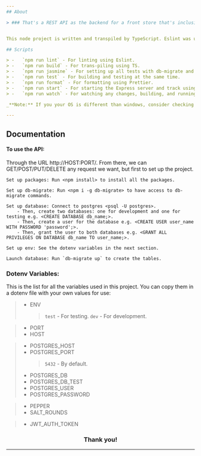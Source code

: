 ```yaml
---
## About

> ### That's a REST API as the backend for a front store that's inclusive to users, products, and orders minor interactions. It mainly can add, edit, delete, and show users/products/orders to and from the database. There's some extended functionality in each section of them represented precisely in the REQUIREMENTS.md file.


This node project is written and transpiled by TypeScript. Eslint was used for linting, Prettier was used for formatting, Jasmine and supertest with jasmine-spec-reporter were used for testing, and Express with nodemon were used for the server. Finally, there are some other used technologies like db-migrate, pg, jwt, bcrypt, you can look for at the dependencies in the package.json file.

## Scripts

> -   `npm run lint` - For linting using Eslint.
> -   `npm run build` - For trans-piling using TS.
> -   `npm run jasmine` - For setting up all tests with db-migrate and running with Jasmine.
> -   `npm run test` - For building and testing at the same time.
> -   `npm run format` - For formatting using Prettier.
> -   `npm run start` - For starting the Express server and track using nodemon.
> -   `npm run watch` - For watching any changes, building, and running server.

_**Note:** If you your OS is different than windows, consider checking `SET ENV=test`, and make the required changes._

---
```

## Documentation

#### To use the API:

Through the URL http://HOST:PORT/. From there, we can GET/POST/PUT/DELETE any request we want, but first to set up the project.

    Set up packages: Run <npm install> to install all the packages.

    Set up db-migrate: Run <npm i -g db-migrate> to have access to db-migrate commands.

    Set up database: Connect to postgres <psql -U postgres>.
        - Then, create two databases: one for development and one for testing e.g. <CREATE DATABASE db_name;>.
        - Then, create a user for the database e.g. <CREATE USER user_name WITH PASSWORD 'password';>.
        - Then, grant the user to both databases e.g. <GRANT ALL PRIVILEGES ON DATABASE db_name TO user_name;>.

    Set up env: See the dotenv variables in the next section.

    Launch database: Run `db-migrate up` to create the tables.

### Dotenv Variables:

This is the list for all the variables used in this project. You can copy them in a dotenv file with your own values for use:

> -   ENV
>     >   `test` - For testing.
>     >   `dev` - For development.

> -   PORT
> -   HOST

> -   POSTGRES_HOST
> -   POSTGRES_PORT
>     >   `5432` - By default.
> -   POSTGRES_DB
> -   POSTGRES_DB_TEST
> -   POSTGRES_USER
> -   POSTGRES_PASSWORD

> -   PEPPER
> -   SALT_ROUNDS

> -   JWT_AUTH_TOKEN

<h3 align="center">
  Thank you!
</h3>

---
